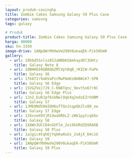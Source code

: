 ```yaml
---
layout: produk-casinghp
title: Zombie Cakes Samsung Galaxy S9 Plus Case
categories: samsung
tags: galaxy

# Produk
product-title: Zombie Cakes Samsung Galaxy S9 Plus Case
harga: 90000
sku: hn-3350
image-drive: 1ANpQWrMXHwVm290V8ukaqEK-Pik50UmR
gallery:
  - url: 19bbd5Svlsz8SJaNNbKGbmhaydOl3UHtz
    title: Galaxy Note 8
  - url: 1OBHHE84QB8Q62MlVptBqB_rKICW-FwPe
    title: Galaxy S6
  - url: 1fk6TIr9aKVaPzrMwPAmKsNH8WiK7-SPN
    title: Galaxy S6 Edge
  - url: 1SVGZVej7J9_C-KN8Tqnc_9evt5o67r8C
    title: Galaxy S6 Edge Plus
  - url: 1Jn2_EuRJpf6sbNwlOqkXq2edsEZrhOBM
    title: Galaxy S7
  - url: 1JMb9NdV8AIQH6ufTGnJcqpQk2lvQ9_xw
    title: Galaxy S7 Edge
  - url: 1I6vveX9VjR1XwaORbLZ-zWb1pyCcqk6x
    title: Galaxy S8
  - url: 1XAWn3UCCD4nGVFlm_2ei9kURdZQSRA6B
    title: Galaxy S8 Plus
  - url: 1aJgic4tqh6jYqkKw0uUs_2sAjX_D4ciU
    title: Galaxy S9
  - url: 1ANpQWrMXHwVm290V8ukaqEK-Pik50UmR
    title: Galaxy S9 Plus
---
```

